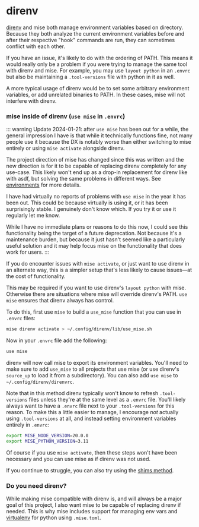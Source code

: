 # direnv

[direnv](https://direnv.net) and mise both manage environment variables based on directory. Because they both analyze
the current environment variables before and after their respective "hook" commands are run, they can sometimes conflict with each other.

If you have an issue, it's likely to do with the ordering of PATH. This means it would
really only be a problem if you were trying to manage the same tool with direnv and mise. For example,
you may use `layout python` in an `.envrc` but also be maintaining a `.tool-versions` file with python
in it as well.

A more typical usage of direnv would be to set some arbitrary environment variables, or add unrelated
binaries to PATH. In these cases, mise will not interfere with direnv.

### mise inside of direnv (`use mise` in `.envrc`)

::: warning
Update 2024-01-21: after `use mise` has been out for a while, the general impression I have is that
while it technically functions fine,
not many people use it because the DX is notably worse than either switching to mise entirely
or using `mise activate` alongside direnv.

The project direction of mise has changed since this was written and the new direction is for it
to be capable of replacing direnv completely for any use-case. This likely won't end up as a drop-in
replacement for direnv like with asdf, but solving the same problems in different ways. See [environments](/environments.html)
for more details.

I have had virtually no reports of problems with `use mise` in the year it has been out.
This could be because virtually is using it, or it has been surprisingly stable. I genuinely
don't know which. If you try it or use it regularly let me know.

While I have no immediate plans or reasons to do this now, I could see this functionality being
the target of a future deprecation. Not because it's a maintenance burden, but because it just hasn't
seemed like a particularly useful solution and it may help focus mise on the functionality that does
work for users.
:::

If you do encounter issues with `mise activate`, or just want to use direnv in an alternate way,
this is a simpler setup that's less likely to cause issues—at the cost of functionality.

This may be required if you want to use direnv's `layout python` with mise. Otherwise there are
situations where mise will override direnv's PATH. `use mise` ensures that direnv always has control.

To do this, first use `mise` to build a `use_mise` function that you can use in `.envrc` files:

```sh
mise direnv activate > ~/.config/direnv/lib/use_mise.sh
```

Now in your `.envrc` file add the following:

```sh
use mise
```

direnv will now call mise to export its environment variables. You'll need to make sure to add `use_mise`
to all projects that use mise (or use direnv's `source_up` to load it from a subdirectory). You can also add `use mise` to `~/.config/direnv/direnvrc`.

Note that in this method direnv typically won't know to refresh `.tool-versions` files
unless they're at the same level as a `.envrc` file. You'll likely always want to have
a `.envrc` file next to your `.tool-versions` for this reason. To make this a little
easier to manage, I encourage _not_ actually using `.tool-versions` at all, and instead
setting environment variables entirely in `.envrc`:

```sh
export MISE_NODE_VERSION=20.0.0
export MISE_PYTHON_VERSION=3.11
```

Of course if you use `mise activate`, then these steps won't have been necessary and you can use mise
as if direnv was not used.

If you continue to struggle, you can also try using the [shims method](dev-tools/shims.md).

### Do you need direnv?

While making mise compatible with direnv is, and will always be a major goal of this project, I also
want mise to be capable of replacing direnv if needed. This is why mise includes support for managing
env vars and [virtualenv](https://github.com/jdx/mise/blob/main/docs/python.md#experimental-automatic-virtualenv-creationactivation)
for python using `.mise.toml`.

